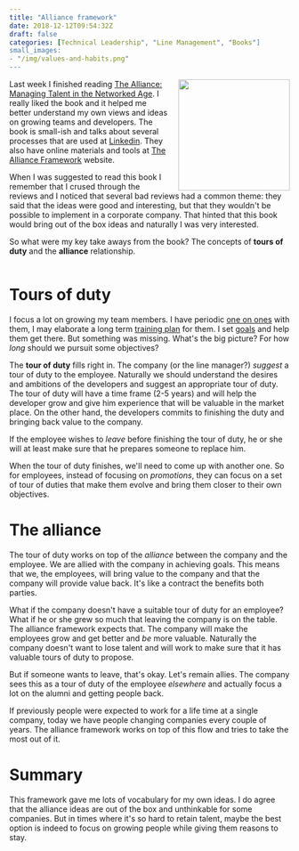 ```yaml
---
title: "Alliance framework"
date: 2018-12-12T09:54:32Z
draft: false
categories: [Technical Leadership", "Line Management", "Books"]
small_images:
- "/img/values-and-habits.png"
---
```


<img src='/img/values-and-habits.png' style='float:right; width:200px;margin-left:15px'/>

Last week I finished reading [The Alliance: Managing Talent in the Networked Age](https://www.goodreads.com/book/show/20763746-the-alliance).
I really liked the book and it helped me better understand my own views and
ideas on growing teams and developers. The book is small-ish and talks about
several processes that are used at [Linkedin](https://www.linkedin.com/). They
also have online materials and tools at [The Alliance
Framework](http://www.theallianceframework.com/) website.

When I was suggested to read this book I remember that I crused through the
reviews and I noticed that several bad reviews had a common theme: they said
that the ideas were good and interesting, but that they wouldn't be possible to
implement in a corporate company. That hinted that this book would bring out of
the box ideas and naturally I was very interested.

So what were my key take aways from the book? The concepts of **tours of duty**
and the **alliance** relationship.

<div style='clear:both'></div>
<!--more-->

# Tours of duty

I focus a lot on growing my team members. I have periodic [one on
ones](/post/1on1-framework/) with them, I may elaborate a long term [training
plan](/post/quarterly-training-plan/) for them. I set
[goals](/post/importance-of-setting-goals/) and help them get there. But
something was missing. What's the big picture? For how _long_ should we pursuit
some objectives?

The **tour of duty** fills right in. The company (or the line manager?)
_suggest_ a tour of duty to the employee. Naturally we should understand the
desires and ambitions of the developers and suggest an appropriate tour of duty.
The tour of duty will have a time frame (2-5 years) and will help the developer
grow and give him experience that will be valuable in the market place. On the
other hand, the developers commits to finishing the duty and bringing back
value to the company.

If the employee wishes to _leave_ before finishing the tour of duty, he or she
will at least make sure that he prepares someone to replace him.

When the tour of duty finishes, we'll need to come up with another one. So for
employees, instead of focusing on _promotions_, they can focus on a set of tour
of duties that make them evolve and bring them closer to their own objectives.

# The alliance

The tour of duty works on top of the _alliance_ between the company and the
employee. We are allied with the company in achieving goals. This means that we,
the employees, will bring value to the company and that the company will provide
value back. It's like a contract the benefits both parties.

What if the company doesn't have a suitable tour of duty for an employee? What
if he or she grew so much that leaving the company is on the table. The alliance
framework expects that. The company will make the employees grow and get better
and _be_ more valuable. Naturally the company doesn't want to lose talent and
will work to make sure that it has valuable tours of duty to propose.

But if someone wants to leave, that's okay. Let's remain allies. The company sees
this as a tour of duty of the employee _elsewhere_ and actually focus a lot on
the alumni and getting people back.

If previously people were expected to work for a life time at a single company,
today we have people changing companies every couple of years. The alliance
framework works on top of this flow and tries to take the most out of it.

# Summary

This framework gave me lots of vocabulary for my own ideas. I do agree that the
alliance ideas are out of the box and unthinkable for some companies. But in times where
it's so hard to retain talent, maybe the best option is indeed to focus on
growing people while giving them reasons to stay.

